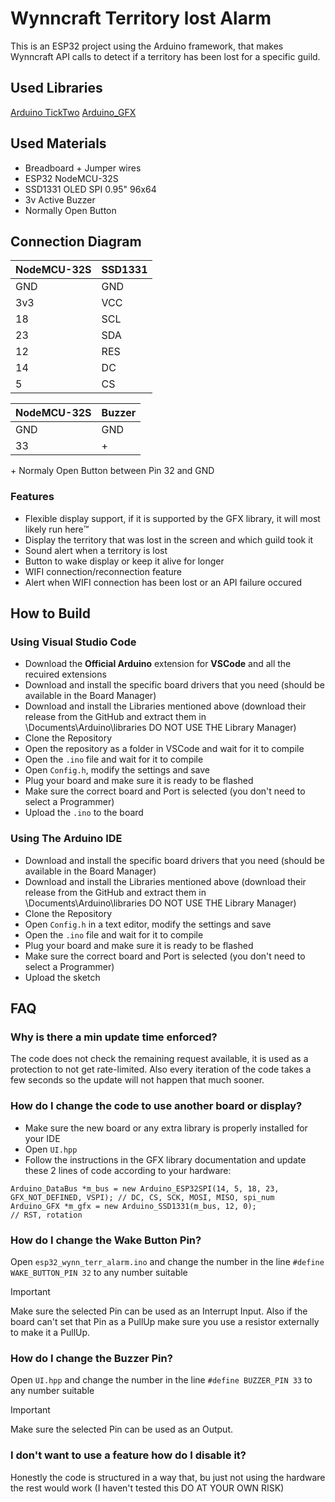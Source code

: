 # Wynncraft Territory lost Alarm
This is an ESP32 project using the Arduino framework, that makes Wynncraft API calls to detect if a territory has been lost for a specific guild.

## Used Libraries
[Arduino TickTwo](https://github.com/sstaub/TickTwo)
[Arduino_GFX](https://github.com/moononournation/Arduino_GFX)

## Used Materials
- Breadboard + Jumper wires
- ESP32 NodeMCU-32S
- SSD1331 OLED SPI 0.95" 96x64
- 3v Active Buzzer
- Normally Open Button

## Connection Diagram
| NodeMCU-32S | SSD1331 |
| --- | --- |
| GND | GND |
| 3v3 | VCC |
| 18 | SCL |
| 23 | SDA |
| 12 | RES |
| 14 | DC |
| 5 | CS |

| NodeMCU-32S | Buzzer |
| --- | --- |
| GND | GND |
| 33 | + |

\+ Normaly Open Button between Pin 32 and GND

### Features
- Flexible display support, if it is supported by the GFX library, it will most likely run here™️
- Display the territory that was lost in the screen and which guild took it
- Sound alert when a territory is lost
- Button to wake display or keep it alive for longer
- WIFI connection/reconnection feature
- Alert when WIFI connection has been lost or an API failure occured

## How to Build
### Using Visual Studio Code
- Download the **Official Arduino** extension for **VSCode** and all the recuired extensions
- Download and install the specific board drivers that you need (should be available in the Board Manager)
- Download and install the Libraries mentioned above (download their release from the GitHub and extract them in \Documents\Arduino\libraries DO NOT USE THE Library Manager)
- Clone the Repository
- Open the repository as a folder in VSCode and wait for it to compile
- Open the ```.ino``` file and wait for it to compile
- Open ```Config.h```, modify the settings and save
- Plug your board and make sure it is ready to be flashed
- Make sure the correct board and Port is selected (you don't need to select a Programmer)
- Upload the ```.ino``` to the board

### Using The Arduino IDE
- Download and install the specific board drivers that you need (should be available in the Board Manager)
- Download and install the Libraries mentioned above (download their release from the GitHub and extract them in \Documents\Arduino\libraries DO NOT USE THE Library Manager)
- Clone the Repository
- Open ```Config.h``` in a text editor, modify the settings and save
- Open the ```.ino``` file and wait for it to compile
- Plug your board and make sure it is ready to be flashed
- Make sure the correct board and Port is selected (you don't need to select a Programmer)
- Upload the sketch

## FAQ
### Why is there a min update time enforced?
The code does not check the remaining request available, it is used as a protection to not get rate-limited. Also every iteration of the code takes a few seconds so the update will not happen that much sooner.
### How do I change the code to use another board or display?
- Make sure the new board or any extra library is properly installed for your IDE
- Open ```UI.hpp```
- Follow the instructions in the GFX library documentation and update these 2 lines of code according to your hardware:
```
Arduino_DataBus *m_bus = new Arduino_ESP32SPI(14, 5, 18, 23, GFX_NOT_DEFINED, VSPI); // DC, CS, SCK, MOSI, MISO, spi_num
Arduino_GFX *m_gfx = new Arduino_SSD1331(m_bus, 12, 0);                              // RST, rotation
```
### How do I change the Wake Button Pin?
Open ```esp32_wynn_terr_alarm.ino``` and change the number in the line ```#define WAKE_BUTTON_PIN 32``` to any number suitable
> [!IMPORTANT]
> Make sure the selected Pin can be used as an Interrupt Input. Also if the board can't set that Pin as a PullUp make sure you use a resistor externally to make it a PullUp.
### How do I change the Buzzer Pin?
Open ```UI.hpp``` and change the number in the line ```#define BUZZER_PIN 33``` to any number suitable
> [!IMPORTANT]
> Make sure the selected Pin can be used as an Output.
### I don't want to use a feature how do I disable it?
Honestly the code is structured in a way that, bu just not using the hardware the rest would work (I haven't tested this DO AT YOUR OWN RISK)
